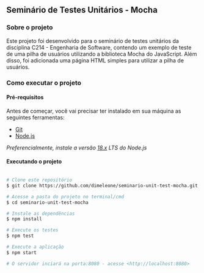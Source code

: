 ## Seminário de Testes Unitários - Mocha

### Sobre o projeto

Este projeto foi desenvolvido para o seminário de testes unitários da disciplina C214 - Engenharia de Software, contendo um exemplo de teste de uma pilha de usuários utilizando a biblioteca Mocha do JavaScript. Além disso, foi adicionada uma página HTML simples para utilizar a pilha de usuários.

### Como executar o projeto

#### Pré-requisitos

Antes de começar, você vai precisar ter instalado em sua máquina as seguintes ferramentas:

- [Git](https://git-scm.com)
- [Node.js](https://nodejs.org/en/)

*Preferencialmente, instale a versão [18.x](https://nodejs.org/en/blog/release/v18.16.0) LTS do Node.js*

#### Executando o projeto

```bash

# Clone este repositório
$ git clone https://github.com/dimeleone/seminario-unit-test-mocha.git

# Acesse a pasta do projeto no terminal/cmd
$ cd seminario-unit-test-mocha

# Instale as dependências
$ npm install

# Execute os testes
$ npm test

# Execute a aplicação
$ npm start

# O servidor inciará na porta:8080 - acesse <http://localhost:8080>

```
